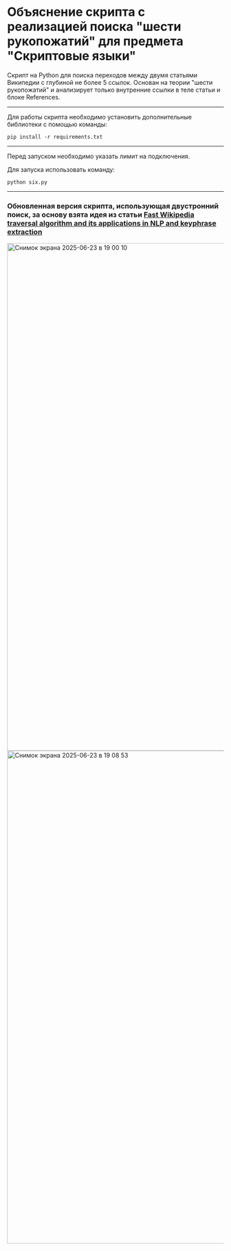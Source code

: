 
# Объяснение скрипта с реализацией поиска "шести рукопожатий" для предмета "Скриптовые языки"

Скрипт на Python для поиска переходов между двумя статьями Википедии с глубиной не более 5 ссылок. Основан на теории "шести рукопожатий" и анализирует только внутренние ссылки в теле статьи и блоке References.

---

Для работы скрипта необходимо установить дополнительные библиотеки с помощью команды:

~~~
pip install -r requirements.txt
~~~
---

Перед запуском необходимо указать лимит на подключения.


Для запуска использовать команду:
~~~
python six.py
~~~


---

### Обновленная версия скрипта, использующая двустронний поиск, за основу взята идея из статьи [Fast Wikipedia traversal algorithm and its applications in NLP and keyphrase extraction](https://medium.com/udemy-engineering/fast-wikipedia-traversal-algorithm-and-its-applications-in-nlp-and-keyphrase-extraction-9d6ff4c4a68b)

<img width="1177" alt="Снимок экрана 2025-06-23 в 19 00 10" src="https://github.com/user-attachments/assets/8bb65107-f0d6-4759-83f7-df31d0570708" />
<img width="1143" alt="Снимок экрана 2025-06-23 в 19 08 53" src="https://github.com/user-attachments/assets/7b0456bc-0923-4637-a366-16f86a6d2909" />
